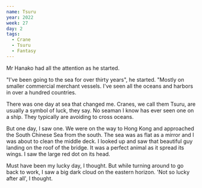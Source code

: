 ```yaml
---
name: Tsuru
year: 2022
week: 27
day: 2
tags:
  - Crane
  - Tsuru
  - Fantasy
---
```


Mr Hanako had all the attention as he started.

"I've been going to the sea for over thirty years", he started. "Mostly on
smaller commercial merchant vessels. I've seen all the oceans and harbors in
over a hundred countries.

There was one day at sea that changed me. Cranes, we call them Tsuru, are
usually a symbol of luck, they say. No seaman I know has ever seen one on a
ship. They typically are avoiding to cross oceans.

But one day, I saw one. We were on the way to Hong Kong and approached the South
Chinese Sea from the south. The sea was as flat as a mirror and I was about to
clean the middle deck. I looked up and saw that beautiful guy landing on the
roof of the bridge. It was a perfect animal as it spread its wings. I saw the
large red dot on its head.

Must have been my lucky day, I thought. But while turning around to go back to
work, I saw a big dark cloud on the eastern horizon. 'Not so lucky after all', I
thought.
